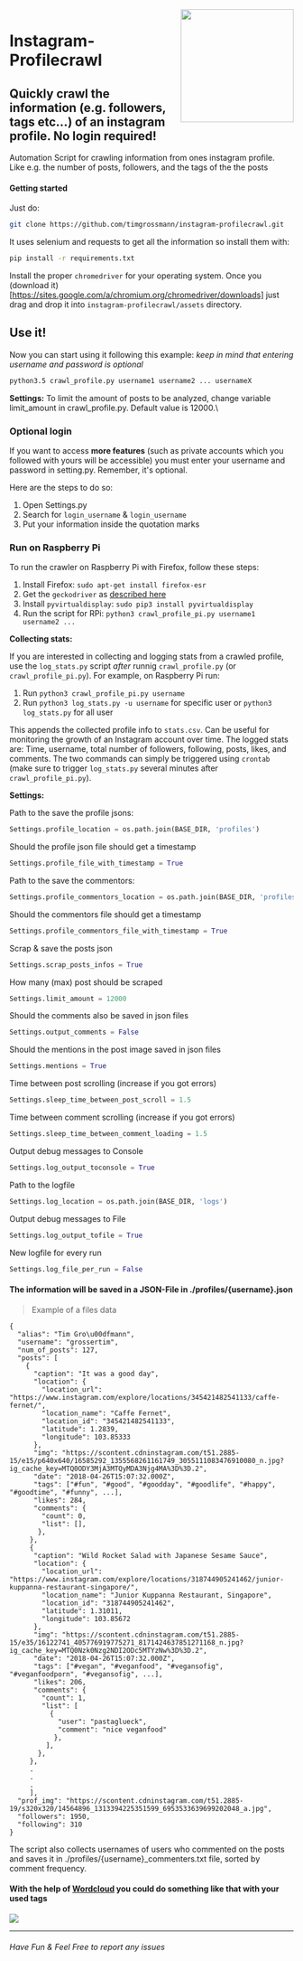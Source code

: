 <img src="https://s3-eu-central-1.amazonaws.com/centaur-wp/designweek/prod/content/uploads/2016/05/11170038/Instagram_Logo-1002x1003.jpg" width="200" align="right">

# Instagram-Profilecrawl

## Quickly crawl the information (e.g. followers, tags etc...) of an instagram profile. No login required!
Automation Script for crawling information from ones instagram profile.  
Like e.g. the number of posts, followers, and the tags of the the posts

#### Getting started
Just do:
```bash
git clone https://github.com/timgrossmann/instagram-profilecrawl.git
```

It uses selenium and requests to get all the information so install them with:
```bash
pip install -r requirements.txt
```

Install the proper `chromedriver` for your operating system.  Once you (download it)[https://sites.google.com/a/chromium.org/chromedriver/downloads] just drag and drop it into `instagram-profilecrawl/assets` directory.

## Use it!
Now you can start using it following this example:
*keep in mind that entering username and password is optional*
```bash
python3.5 crawl_profile.py username1 username2 ... usernameX
```

**Settings:**
To limit the amount of posts to be analyzed, change variable limit_amount in crawl_profile.py. Default value is 12000.\

### Optional login
If you want to access **more features** (such as private accounts which you followed with yours will be accessible) you must enter your username and password in setting.py. Remember, it's optional.

Here are the steps to do so:
1. Open Settings.py
2. Search for `login_username` & `login_username`
3. Put your information inside the quotation marks

### Run on Raspberry Pi
To run the crawler on Raspberry Pi with Firefox, follow these steps:

1. Install Firefox: `sudo apt-get install firefox-esr`
2. Get the `geckodriver` as [described here](https://github.com/timgrossmann/InstaPy/blob/master/docs/How_to_Raspberry.md#how-to-update-geckodriver-on-raspbian)
3. Install `pyvirtualdisplay`: `sudo pip3 install pyvirtualdisplay`
4. Run the script for RPi: `python3 crawl_profile_pi.py username1 username2 ...`

**Collecting stats:**

If you are interested in collecting and logging stats from a crawled profile, use the `log_stats.py` script *after* runnig `crawl_profile.py` (or `crawl_profile_pi.py`).
For example, on Raspberry Pi run:

1. Run `python3 crawl_profile_pi.py username`
2. Run `python3 log_stats.py -u username` for specific user or `python3 log_stats.py` for all user

This appends the collected profile info to `stats.csv`. Can be useful for monitoring the growth of an Instagram account over time.
The logged stats are: Time, username, total number of followers, following, posts, likes, and comments.
The two commands can simply be triggered using `crontab` (make sure to trigger `log_stats.py` several minutes after `crawl_profile_pi.py`).

**Settings:**

Path to the save the profile jsons:
```python
Settings.profile_location = os.path.join(BASE_DIR, 'profiles')
```
Should the profile json file should get a timestamp
```python
Settings.profile_file_with_timestamp = True
```

Path to the save the commentors:
```python
Settings.profile_commentors_location = os.path.join(BASE_DIR, 'profiles')
```
Should the commentors file should get a timestamp
```python
Settings.profile_commentors_file_with_timestamp = True
```

Scrap & save the posts json
```python
Settings.scrap_posts_infos = True
```
How many (max) post should be scraped
```python
Settings.limit_amount = 12000
```
Should the comments also be saved in json files
```python
Settings.output_comments = False
```
Should the mentions in the post image saved in json files
```python
Settings.mentions = True
```

Time between post scrolling (increase if you got errors)
```python
Settings.sleep_time_between_post_scroll = 1.5
```
Time between comment scrolling (increase if you got errors)
```python
Settings.sleep_time_between_comment_loading = 1.5
```

Output debug messages to Console
```python
Settings.log_output_toconsole = True
```
Path to the logfile
```python
Settings.log_location = os.path.join(BASE_DIR, 'logs')
```
Output debug messages to File
```python
Settings.log_output_tofile = True
```
New logfile for every run
```python
Settings.log_file_per_run = False
```



#### The information will be saved in a JSON-File in ./profiles/{username}.json
> Example of a files data
```
{
  "alias": "Tim Gro\u00dfmann",
  "username": "grossertim",
  "num_of_posts": 127,
  "posts": [
    {
      "caption": "It was a good day",
      "location": {
        "location_url": "https://www.instagram.com/explore/locations/345421482541133/caffe-fernet/",
        "location_name": "Caffe Fernet",
        "location_id": "345421482541133",
        "latitude": 1.2839,
        "longitude": 103.85333
      },
      "img": "https://scontent.cdninstagram.com/t51.2885-15/e15/p640x640/16585292_1355568261161749_3055111083476910080_n.jpg?ig_cache_key=MTQ0ODY3MjA3MTQyMDA3Njg4MA%3D%3D.2",
      "date": "2018-04-26T15:07:32.000Z",
      "tags": ["#fun", "#good", "#goodday", "#goodlife", "#happy", "#goodtime", "#funny", ...],
      "likes": 284,
      "comments": {
        "count": 0,
        "list": [],
       },
     },
     {
      "caption": "Wild Rocket Salad with Japanese Sesame Sauce",
      "location": {
        "location_url": "https://www.instagram.com/explore/locations/318744905241462/junior-kuppanna-restaurant-singapore/",
        "location_name": "Junior Kuppanna Restaurant, Singapore",
        "location_id": "318744905241462",
        "latitude": 1.31011,
        "longitude": 103.85672
      },
      "img": "https://scontent.cdninstagram.com/t51.2885-15/e35/16122741_405776919775271_8171424637851271168_n.jpg?ig_cache_key=MTQ0Nzk0Nzg2NDI2ODc5MTYzNw%3D%3D.2",
      "date": "2018-04-26T15:07:32.000Z",
      "tags": ["#vegan", "#veganfood", "#vegansofig", "#veganfoodporn", "#vegansofig", ...],
      "likes": 206,
      "comments": {
        "count": 1,
        "list": [
          {
            "user": "pastaglueck",
            "comment": "nice veganfood"
           },
         ],
       },
     },
     .
     .
     .
     ],
  "prof_img": "https://scontent.cdninstagram.com/t51.2885-19/s320x320/14564896_1313394225351599_6953533639699202048_a.jpg",
  "followers": 1950,
  "following": 310
}
```

The script also collects usernames of users who commented on the posts and saves it in ./profiles/{username}_commenters.txt file, sorted by comment frequency.

#### With the help of [Wordcloud](https://github.com/amueller/word_cloud) you could do something like that with your used tags
![](http://i65.tinypic.com/2nkrrtg.png)

<hr />

###### Have Fun & Feel Free to report any issues

